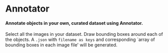 # Annotator
#### Annotate objects in your own, curated dataset using Annotator.

Select all the images in your dataset. Draw bounding boxes around each of the objects.
A `.json` with `filename as keys` and corresponding `array of bounding boxes in each image file' will be generated.
